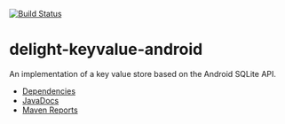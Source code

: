 [![Build Status](https://travis-ci.org/javadelight/delight-keyvalue-android.svg)](https://travis-ci.org/javadelight/delight-keyvalue-android)

delight-keyvalue-android
=================

An implementation of a key value store based on the Android SQLite API.

- [Dependencies](http://modules.appjangle.com/delight-keyvalue-android/latest/dependencies.html)
- [JavaDocs](http://modules.appjangle.com/delight-keyvalue-android/latest/apidocs/index.html)
- [Maven Reports](http://modules.appjangle.com/delight-keyvalue-android/latest/project-reports.html)
